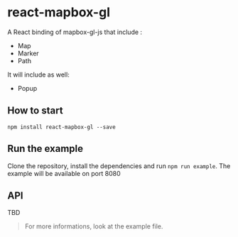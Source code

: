 # react-mapbox-gl
A React binding of mapbox-gl-js that include :

- Map
- Marker
- Path

It will include as well:

- Popup

## How to start

```
npm install react-mapbox-gl --save
```

## Run the example

Clone the repository, install the dependencies and run `npm run example`. The example will be available on port 8080


## API

TBD
> For more informations, look at the example file.
